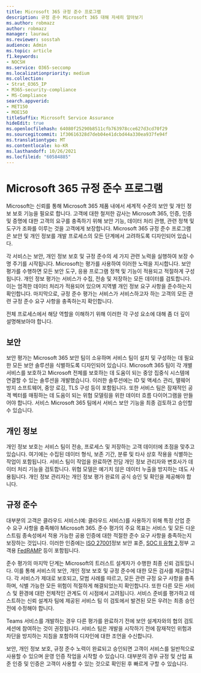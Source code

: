 ```yaml
---
title: Microsoft 365 규정 준수 프로그램
description: 규정 준수 Microsoft 365 대해 자세히 알아보기
ms.author: robmazz
author: robmazz
manager: laurawi
ms.reviewer: sosstah
audience: Admin
ms.topic: article
f1.keywords:
- NOCSH
ms.service: O365-seccomp
ms.localizationpriority: medium
ms.collection:
- Strat_O365_IP
- M365-security-compliance
- MS-Compliance
search.appverid:
- MET150
- MOE150
titleSuffix: Microsoft Service Assurance
hideEdit: true
ms.openlocfilehash: 64080f25290b8511cfb763978cce627d3cd70f29
ms.sourcegitcommit: 1f30616328d7deb04e41dcbd44a330ea937fe94f
ms.translationtype: MT
ms.contentlocale: ko-KR
ms.lasthandoff: 10/26/2021
ms.locfileid: "60584885"
---
```

# <a name="microsoft-365-compliance-program"></a>Microsoft 365 규정 준수 프로그램

Microsoft는 신뢰를 통해 Microsoft 365 제품 내에서 세계적 수준의 보안 및 개인 정보 보호 기능을 필요로 합니다. 고객에 대한 철저한 감사는 Microsoft 365, 인증, 인증 및 증명에 대한 고객의 요구를 충족하기 위해 보안 기능, 데이터 처리 관행, 관련 정책 및 도구가 조화를 이루는 것을 고객에게 보장합니다. Microsoft 365 규정 준수 프로그램은 보안 및 개인 정보를 개발 프로세스의 모든 단계에서 고려하도록 디자인되어 있습니다.

각 서비스는 보안, 개인 정보 보호 및 규정 준수의 세 가지 관련 노력을 실행하여 보장 수명 주기를 시작됩니다. Microsoft는 평가를 사용하여 이러한 노력을 지시합니다. 보안 평가를 수행하면 모든 보안 도구, 응용 프로그램 정책 및 기능이 적용되고 적절하게 구성됩니다. 개인 정보 평가는 서비스가 수집, 전송 및 저장하는 모든 데이터를 검토합니다. 이는 엄격한 데이터 처리가 적용되어 있으며 지역별 개인 정보 요구 사항을 준수하는지 확인합니다. 마지막으로, 규정 준수 평가는 서비스가 서비스하고자 하는 고객의 모든 관련 규정 준수 요구 사항을 충족하는지 확인합니다.

전체 프로세스에서 해당 역할을 이해하기 위해 이러한 각 구성 요소에 대해 좀 더 깊이 설명해보아야 합니다.

## <a name="security"></a>보안

보안 평가는 Microsoft 365 보안 팀이 소유하며 서비스 팀이 설치 및 구성하는 데 필요한 모든 보안 솔루션을 식별하도록 디자인되어 있습니다. Microsoft 365 팀이 각 개별 서비스를 보호하고 Microsoft 전체를 보호하는 데 도움이 되는 중앙 집중식 시스템에 연결할 수 있는 솔루션을 개발했습니다. 이러한 솔루션에는 ID 및 액세스 관리, 맬웨어 방지 소프트웨어, 중앙 로깅, TLS 구성 등이 포함됩니다. 또한 서비스 팀은 잠재적인 공격 벡터를 매핑하는 데 도움이 되는 위협 모델링을 위한 데이터 흐름 다이어그램을 만들어야 합니다. 서비스 Microsoft 365 팀에서 서비스 보안 기능을 최종 검토하고 승인할 수 있습니다.

## <a name="privacy"></a>개인 정보

개인 정보 보호는 서비스 팀이 전송, 프로세스 및 저장하는 고객 데이터에 초점을 맞추고 있습니다. 여기에는 수집된 데이터 형식, 보존 기간, 분류 및 타사 상호 작용을 식별하는 작업이 포함됩니다. 서비스 팀이 작업을 완료하면 전담 개인 정보 관리자와 변호사가 데이터 처리 기능을 검토합니다. 위협 모델은 예기치 않은 데이터 누출을 방지하는 데도 사용됩니다. 개인 정보 관리자는 개인 정보 평가 완료의 공식 승인 및 확인을 제공해야 합니다.

## <a name="compliance"></a>규정 준수

대부분의 고객은 클라우드 서비스(예: 클라우드 서비스)를 사용하기 위해 특정 산업 준수 요구 사항을 충족해야 Microsoft 365. 준수 평가의 주요 목표는 서비스 및 모든 다운스트림 종속성에서 적용 가능한 공용 인증에 대한 적절한 준수 요구 사항을 충족하는지 보장하는 것입니다. 이러한 인증에는 [ISO 27001](/compliance/regulatory/offering-iso-27001)정보 보안 표준, [SOC II 유형 2,](/compliance/regulatory/offering-soc-2)정부 고객용 [FedRAMP](/compliance/regulatory/offering-FedRAMP) 등이 포함됩니다.

준수 평가의 마지막 단계는 Microsoft의 트러스트 설계자가 수행한 최종 신뢰 검토입니다. 이를 통해 서비스의 보안, 개인 정보 보호 및 규정 준수에 대한 모든 검사를 제공합니다. 각 서비스가 제대로 보호되고, 모범 사례를 따르고, 모든 관련 규정 요구 사항을 충족하며, 식별 가능한 모든 위험이 적절하게 해결되었는지 확인합니다. 또한 다른 모든 서비스 및 환경에 대한 전체적인 관계도 이 시점에서 고려됩니다. 서비스 준비를 평가하고 테스트하는 신뢰 설계자 팀에 제공된 서비스 팀 이 검토에서 발견된 모든 우려는 최종 승인 전에 수정해야 합니다.

Teams 서비스를 개발하는 경우 다른 평가를 완료하기 전에 보안 설계자와의 협의 검토 세션에 참여하는 것이 권장됩니다. 서비스 팀은 개발을 시작하기 전에 잠재적인 위험과 차단을 방지하는 지침을 포함하여 디자인에 대한 조언을 수신합니다.

보안, 개인 정보 보호, 규정 준수 노력이 완료되고 승인되면 고객이 서비스를 일반적으로 사용할 수 있으며 운영 인증 작업을 시작할 수 있습니다. 대부분의 경우 규정 및 산업 표준 인증 및 인증은 고객이 사용할 수 있는 것으로 확인된 후 빠르게 구할 수 있습니다.
